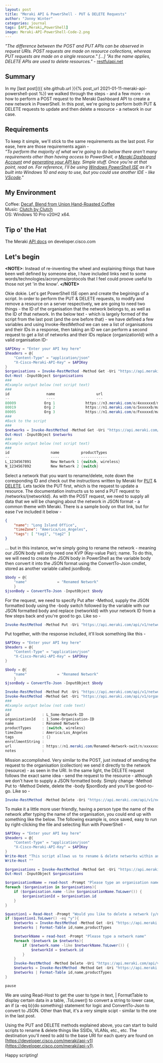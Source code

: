 ```yaml
---
layout: post
title: "Meraki API & PowerShell - PUT & DELETE Requests"
author: "Jonny Winter"
categories: journal
tags: [API,Meraki,PowerShell]
image: Meraki-API-PowerShell-Code-2.png
---
```


*"The difference between the POST and PUT APIs can be observed in request URIs. POST requests are made on resource collections, whereas PUT requests are made on a single resource." [...] "As the name applies, DELETE APIs are used to delete resources."* - [restfulapi.net](https://restfulapi.net/http-methods/#put)

## Summary

In my [last post]({{ site.github.url }}{% post_url 2021-01-11-meraki-api-powershell-post %}) we walked through the steps - and a few more - on how to perform a POST request to the Meraki Dashboard API to create a new network in PowerShell. In this post, we're going to perform both PUT & DELETE requests to update and then delete a resource - a network in our case.  

## Requirements

To keep it simple, we'll stick to the same requirements as the last post. For ease, here are those requirements again - 
<br>
*"To perform the majority of what we're going to do below there aren't many requirements other than having access to PowerShell, a [Meraki Dashboard Account](https://documentation.meraki.com/Getting_Started) and [generating your API key](https://documentation.meraki.com/General_Administration/Other_Topics/The_Cisco_Meraki_Dashboard_API). Simple stuff. Once you're at that point, read on. For reference, I'll be using [Windows PowerShell ISE](https://docs.microsoft.com/en-us/powershell/scripting/windows-powershell/ise/introducing-the-windows-powershell-ise?view=powershell-5.1) as it's built into Windows 10 and easy to use, but you could use another IDE - like [VScode](https://code.visualstudio.com/)."*

## My Environment

Coffee: [Decaf, Blend from Union Hand-Roasted Coffee ](https://unionroasted.com/collections/decaf/products/decaf-blend)
<br>
Music: [Clutch by Clutch](https://open.spotify.com/album/5snxt6YTFHrBD8ACd0hPJA?si=0p49Rd5kRjujYuMo-fpGhQ)
<br>
OS: Windows 10 Pro v20H2 x64.

## Tip o' the Hat

The Meraki [API docs](https://developer.cisco.com/meraki/api-v1/) on developer.cisco.com

## Let's begin

**&lt;NOTE>**: Instead of re-inventing the wheel and explaining things that have been well defined by someone else, I have included links next to some words/technologies/acronyms/protocols that I feel could proove useful to those not yet 'in the know'. **&lt;/NOTE>**

Okie dokie. Let's get PowerShell ISE open and create the beginings of a script. In order to perform the PUT & DELETE requests, to modify and remove a resource on a server respectively, we are going to need two things - the ID of the organisation that the network belongs to, as well as the ID of that network. In the below text - which is largely formed of the script from the last post (and the one before that) - we have defined a few variables and using Invoke-RestMethod we can see a list of organisations and their IDs in a response, then taking an ID we can perform a second request to get a list of networks and their IDs replace {organizationId} with a valid organisation ID- 
```powershell
$APIKey = "Enter your API key here"
$headers = @{
    "Content-Type" = "application/json"
    "X-Cisco-Meraki-API-Key" = $APIKey
}
$organisations = Invoke-RestMethod -Method Get -Uri "https://api.meraki.com/api/v1/organizations" -Headers $Headers
Out-Host -InputObject $organisations
###
#Example output below (not script text)
###
id                 name                   url                                                            
--                 ----                   ---                                                            
80009             Org 1              https://n3.meraki.com/o/4xxxxxxd/manage/organization/overview  
80019             Org 2              https://n1.meraki.com/o/Sxxxxxb/manage/organization/overview  
80005             Org 3              https://n1.meraki.com/o/Fxxxxxd/manage/organization/overview  
###
#Back to the script
###
$networks = Invoke-RestMethod -Method Get -Uri "https://api.meraki.com/api/v1/organizations/{organizationId}/networks" -Headers $Headers
Out-Host -InputObject $networks
###
#Example output below (not script text)
###
id                   name          productTypes      
--                   ----          ------------      
L_1234567891         New Network 1 {switch, wireless}
N_1234567892         New Network 2 {switch}          
```
Select a network that you want to rename/delete, note down the coresponding ID and check out the instructions written by Meraki for [PUT](https://developer.cisco.com/meraki/api-v1/#!update-network) & [DELETE](https://developer.cisco.com/meraki/api-v1/#!delete-network). Lets tackle the PUT first, which is the request to update a resource. The documentation instructs us to send a PUT request to /networks/{networkId}. As with the POST request, we need to supply all data that we will be changing about the network in JSON format - a common theme with Meraki. There is a sample body on that link, but for ease I've included it below - 
```json
{
    "name": "Long Island Office",
    "timeZone": "America/Los_Angeles",
    "tags": [ "tag1", "tag2" ]
}
```
... but in this instance, we're simply going to rename the network - meaning our JSON body will only need one KVP (Key-value Pair); name. To do this, we will need to create the JSON body in PowerShell as the variable body then convert it into the JSON format using the ConvertTo-Json cmdlet, stored as another variable called jsonBody.
```powershell
$body = @{
    "name"              = "Renamed Network"
    }
$jsonBody = ConvertTo-Json -InputObject $body
```
For the request, we need to specify Put after -Method, supply the JSON formatted body using the -body switch followed by the variable with our JSON formatted body and replace {networkId} with your network ID from a few steps back and you're good to go. Like so - 
```powershell
Invoke-RestMethod -Method Put -Uri "https://api.meraki.com/api/v1/networks/{networkId}" -Headers $Headers -Body $jsonBody
```
Put together, with the response included, it'll look something like this - 
```powershell
$APIKey = "Enter your API key here"
$headers = @{
    "Content-Type" = "application/json"
    "X-Cisco-Meraki-API-Key" = $APIKey
}

$body = @{
    "name"              = "Renamed Network"
    }
$jsonBody = ConvertTo-Json -InputObject $body

Invoke-RestMethod -Method Put -Uri "https://api.meraki.com/api/v1/networks/{networkId}" -Headers $Headers -Body $jsonBody
Invoke-RestMethod -Method Get -Uri "https://api.meraki.com/api/v1/organizations/{organizationId}/networks" -Headers $Headers
###
#Example output below (not code text)
###
id               : L_Some-Network-ID
organizationId   : 1_Some-Organisation-ID
name             : Renamed Network
productTypes     : {switch, wireless}
timeZone         : America/Los_Angeles
tags             : {}
enrollmentString : 
url              : https://n1.meraki.com/Renamed-Network-swit/n/xxxxxxxx/manage/usage/list
notes            :
```
Mission accomplished. Very similar to the POST, just instead of sending the request to the organisation (collection) we send it directly to the network (resource) - as seen in the URI. In the same light, the DELETE request follows the exact same idea - send the request to the resource - although we don't have to supply a JSON formatted body. Simply change -Method Put to -Method Delete, delete the -body $jsonBody and you'll be good-to-go. Like so - 
```powershell
Invoke-RestMethod -Method Delete -Uri "https://api.meraki.com/api/v1/networks/{networkId}" -Headers $Headers
```
To make it a little more user friendly, having a person type the name of the network after typing the name of the organisation, you could end up with something like the below. The following example is, once saved, easy to run by right-clicking the file and selecting Run with PowerShell - 
```powershell
$APIKey = "Enter your API key here"
$headers = @{
    "Content-Type" = "application/json"
    "X-Cisco-Meraki-API-Key" = $APIKey
}
Write-Host "This script allows us to rename & delete networks within an organisation."
Write-Host ""

$organisations = Invoke-RestMethod -Method Get -Uri "https://api.meraki.com/api/v1/organizations" -Headers $Headers
Out-Host -InputObject $organisations

$organisationName = read-host -Prompt "Please type an organisation name"
foreach ($organisation in $organisations){
    if ($organisation.name -like $organisationName.ToLower()) {
        $organisationId = $organisation.id
    }
}

$question1 = Read-Host -Prompt "Would you like to delete a network (y/n)"
if ($question1.ToLower() -eq "y"){
    $networks = Invoke-RestMethod -Method Get -Uri "https://api.meraki.com/api/v1/organizations/$($organisationId)/networks" -Headers $Headers
    $networks | Format-Table id,name,productTypes

    $networkName = read-host -Prompt "Please type a network name"
    foreach ($network in $networks){
        if ($network.name -like $networkName.ToLower()) {
            $networkId = $network.id
        }
    }
    Invoke-RestMethod -Method Delete -Uri "https://api.meraki.com/api/v1/networks/$($networkId)" -Headers $Headers
    $networks = Invoke-RestMethod -Method Get -Uri "https://api.meraki.com/api/v1/organizations/$($organisationId)/networks" -Headers $Headers
    $networks | Format-Table id,name,productTypes
}

pause
```
We are using Read-Host to get the user to type in text, | FormatTable to display certain data in a table, .ToLower() to convert a string to lower case, an if (a -eq b){do something} statement for logic and ConvertTo-Json to convert to JSON. Other than that, it's a very simple scipt - similar to the one in the last post. 

Using the PUT and DELETE methods explained above, you can start to build scripts to rename & delete things like SSIDs, VLANs, etc., etc. The destination you'll need to add to the base URI for each query are found on [https://developer.cisco.com/meraki/api-v1](https://developer.cisco.com/meraki/api-v1). 

Happy scripting!
